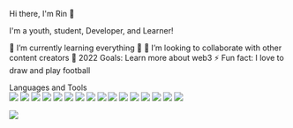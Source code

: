 Hi there, I'm Rin 👋


I'm a youth, student, Developer, and Learner!

🌱 I’m currently learning everything 🤣
👯 I’m looking to collaborate with other content creators
🥅 2022 Goals: Learn more about web3
⚡ Fun fact: I love to draw and play football

Languages and Tools
</br>
<img src=" ![Adobe Photoshop](https://img.shields.io/badge/adobe%20photoshop-%2331A8FF.svg?style=for-the-badge&logo=adobe%20photoshop&logoColor=white) ">
<img src=" https://img.shields.io/badge/Adobe%20XD-470137?style=for-the-badge&logo=Adobe%20XD&logoColor=#FF61F6 ">
<img src=" https://img.shields.io/badge/Figma-F24E1E?style=for-the-badge&logo=figma&logoColor=white ">
<img src=" https://img.shields.io/badge/Visual_Studio_Code-0078D4?style=for-the-badge&logo=visual%20studio%20code&logoColor=white ">
<img src=" https://img.shields.io/badge/GitHub-100000?style=for-the-badge&logo=github&logoColor=white ">
<img src=" https://img.shields.io/badge/HTML5-E34F26?style=for-the-badge&logo=html5&logoColor=white ">
<img src=" https://img.shields.io/badge/CSS3-1572B6?style=for-the-badge&logo=css3&logoColor=white ">
<img src=" https://img.shields.io/badge/Bootstrap-563D7C?style=for-the-badge&logo=bootstrap&logoColor=white ">
<img src=" https://img.shields.io/badge/JavaScript-323330?style=for-the-badge&logo=javascript&logoColor=F7DF1E ">
<img src=" https://img.shields.io/badge/jQuery-0769AD?style=for-the-badge&logo=jquery&logoColor=white ">
<img src=" https://img.shields.io/badge/React-20232A?style=for-the-badge&logo=react&logoColor=61DAFB ">
<img src=" https://img.shields.io/badge/Redux-593D88?style=for-the-badge&logo=redux&logoColor=white ">
<img src=" https://img.shields.io/badge/React_Native-20232A?style=for-the-badge&logo=react&logoColor=61DAFB " >
<img src=" https://img.shields.io/badge/PHP-777BB4?style=for-the-badge&logo=php&logoColor=white " >
<img src=" https://img.shields.io/badge/Laravel-FF2D20?style=for-the-badge&logo=laravel&logoColor=white " >
<img src=" https://img.shields.io/badge/Java-ED8B00?style=for-the-badge&logo=java&logoColor=white " >
</br>

<img src="https://github-readme-stats.vercel.app/api?username=rinnz7o7&&show_icons=true&title_color=ffffff&icon_color=bb2acf&text_color=daf7dc&bg_color=151515">
